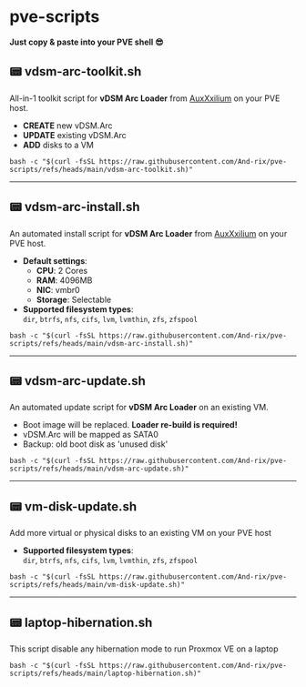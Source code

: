 # pve-scripts 

**Just copy & paste into your PVE shell 😎**

## 📟 **vdsm-arc-toolkit.sh**

All-in-1 toolkit script for **vDSM Arc Loader** from [AuxXxilium](https://github.com/AuxXxilium) on your PVE host.

- **CREATE** new vDSM.Arc
- **UPDATE** existing vDSM.Arc
- **ADD** disks to a VM

```shell
bash -c "$(curl -fsSL https://raw.githubusercontent.com/And-rix/pve-scripts/refs/heads/main/vdsm-arc-toolkit.sh)"
```

---

## 📟 **vdsm-arc-install.sh**

An automated install script for **vDSM Arc Loader** from [AuxXxilium](https://github.com/AuxXxilium) on your PVE host.

- **Default settings**:  
  - **CPU**: 2 Cores  
  - **RAM**: 4096MB  
  - **NIC**: vmbr0  
  - **Storage**: Selectable
- **Supported filesystem types**:  
  `dir`, `btrfs`, `nfs`, `cifs`, `lvm`, `lvmthin`, `zfs`, `zfspool`   
  
```shell
bash -c "$(curl -fsSL https://raw.githubusercontent.com/And-rix/pve-scripts/refs/heads/main/vdsm-arc-install.sh)"
```

---

## 📟 **vdsm-arc-update.sh**

An automated update script for **vDSM Arc Loader** on an existing VM.
- Boot image will be replaced. **Loader re-build is required!**
- vDSM.Arc will be mapped as SATA0
- Backup: old boot disk as 'unused disk'
  
```shell
bash -c "$(curl -fsSL https://raw.githubusercontent.com/And-rix/pve-scripts/refs/heads/main/vdsm-arc-update.sh)"
```

---

## 📟 vm-disk-update.sh

Add more virtual or physical disks to an existing VM on your PVE host   

- **Supported filesystem types**:  
  `dir`, `btrfs`, `nfs`, `cifs`, `lvm`, `lvmthin`, `zfs`, `zfspool`   
  
```shell
bash -c "$(curl -fsSL https://raw.githubusercontent.com/And-rix/pve-scripts/refs/heads/main/vm-disk-update.sh)"
```

---

## 📟 laptop-hibernation.sh

This script disable any hibernation mode to run Proxmox VE on a laptop   
  
```shell
bash -c "$(curl -fsSL https://raw.githubusercontent.com/And-rix/pve-scripts/refs/heads/main/laptop-hibernation.sh)"
```
